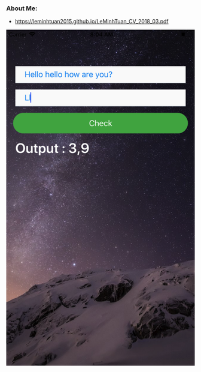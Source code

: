 ### About Me:

* https://leminhtuan2015.github.io/LeMinhTuan_CV_2018_03.pdf

![demo](https://github.com/leminhtuan2015/powergate_software_test_round_1/blob/master/Simulator%20Screen%20Shot%20-%20iPhone%207%20Plus%20-%202018-03-06%20at%2008.04.02.png)


